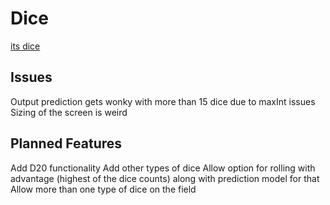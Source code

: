 # Dice
[its dice](https://gestalt404.github.io/Dice/base.html)


## Issues
Output prediction gets wonky with more than 15 dice due to maxInt issues
Sizing of the screen is weird

## Planned Features
Add D20 functionality
Add other types of dice
Allow option for rolling with advantage (highest of the dice counts) along with prediction model for that
Allow more than one type of dice on the field
